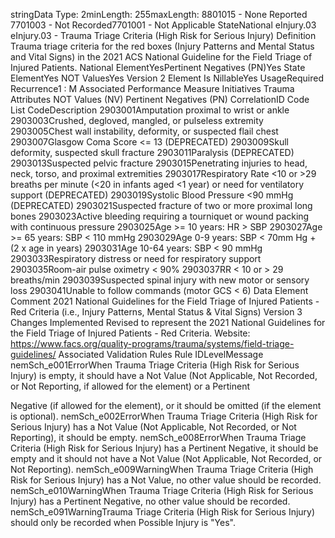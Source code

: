 

stringData Type: 2minLength: 255maxLength: 
8801015 - None Reported
7701003 - Not Recorded7701001 - Not Applicable
StateNational
eInjury.03
eInjury.03 - Trauma Triage Criteria (High Risk for Serious Injury)
Definition
Trauma triage criteria for the red boxes (Injury Patterns and Mental Status and Vital Signs) in the 2021 ACS
National Guideline for the Field Triage of Injured Patients.
National ElementYesPertinent Negatives (PN)Yes
State ElementYes
NOT ValuesYes
Version 2 Element
Is NillableYes
UsageRequired
Recurrence1 : M
Associated Performance Measure Initiatives
Trauma
Attributes
NOT Values (NV)
Pertinent Negatives (PN)
CorrelationID
Code List
CodeDescription
2903001Amputation proximal to wrist or ankle
2903003Crushed, degloved, mangled, or pulseless extremity
2903005Chest wall instability, deformity, or suspected flail chest
2903007Glasgow Coma Score <= 13 (DEPRECATED)
2903009Skull deformity, suspected skull fracture
2903011Paralysis (DEPRECATED)
2903013Suspected pelvic fracture
2903015Penetrating injuries to head, neck, torso, and proximal extremities
2903017Respiratory Rate <10 or >29 breaths per minute (<20 in infants aged <1 year) or need for ventilatory support 
(DEPRECATED)
2903019Systolic Blood Pressure <90 mmHg (DEPRECATED)
2903021Suspected fracture of two or more proximal long bones
2903023Active bleeding requiring a tourniquet or wound packing with continuous pressure
2903025Age >= 10 years: HR > SBP
2903027Age >= 65 years: SBP < 110 mmHg
2903029Age 0-9 years: SBP < 70mm Hg + (2 x age in years)
2903031Age 10-64 years: SBP < 90 mmHg
2903033Respiratory distress or need for respiratory support
2903035Room-air pulse oximetry < 90%
2903037RR < 10 or > 29 breaths/min
2903039Suspected spinal injury with new motor or sensory loss
2903041Unable to follow commands (motor GCS < 6)
Data Element Comment
2021 National Guidelines for the Field Triage of Injured Patients - Red Criteria (i.e., Injury Patterns, Mental Status & Vital
Signs)
Version 3 Changes Implemented
Revised to represent the 2021 National Guidelines for the Field Triage of Injured Patients - Red Criteria. Website: 
https://www.facs.org/quality-programs/trauma/systems/field-triage-guidelines/
Associated Validation Rules
Rule IDLevelMessage
nemSch_e001ErrorWhen Trauma Triage Criteria (High Risk for Serious Injury) is empty, it should have a Not Value
(Not Applicable, Not Recorded, or Not Reporting, if allowed for the element) or a Pertinent

Negative (if allowed for the element), or it should be omitted (if the element is optional).
nemSch_e002ErrorWhen Trauma Triage Criteria (High Risk for Serious Injury) has a Not Value (Not Applicable, Not
Recorded, or Not Reporting), it should be empty.
nemSch_e008ErrorWhen Trauma Triage Criteria (High Risk for Serious Injury) has a Pertinent Negative, it should
be empty and it should not have a Not Value (Not Applicable, Not Recorded, or Not Reporting).
nemSch_e009WarningWhen Trauma Triage Criteria (High Risk for Serious Injury) has a Not Value, no other value
should be recorded.
nemSch_e010WarningWhen Trauma Triage Criteria (High Risk for Serious Injury) has a Pertinent Negative, no other
value should be recorded.
nemSch_e091WarningTrauma Triage Criteria (High Risk for Serious Injury) should only be recorded when Possible
Injury is "Yes".
